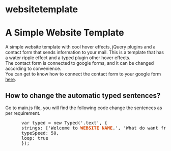# websitetemplate
<!DOCTYPE html>
<html>
  <head>
  </head>
  <body>
    <h1>A Simple Website Template</h1>
    <p>A simple website template with cool hover effects, jQuery plugins and a contact form that sends information to your mail.
       This is a template that has a water ripple effect and a typed plugin other hover effects.
        <br>
        The contact form is connected to google forms, and it can be changed according to convenience. 
        <br>
      You can get to know how to connect the contact form to your google form  <a href="https://www.youtube.com/watch?v=eVvhNAnOf1A">here</a>.</p>
    <h2>How to change the automatic typed sentences?</h2>
    <p>Go to main.js file, you will find the following code change the sentences as per requirement.
    <pre>
      var typed = new Typed('.text', {
      strings: ['Welcome to <strong style="color:#d34500">WEBSITE NAME</strong>.', 'What do want from Us?',],
      typeSpeed: 50,
      loop: true
      });
    </pre>
  </body>
  <html>
    
    
